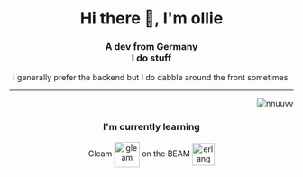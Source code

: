 <h1 align="center">Hi there 👋, I'm ollie</h1>
<h3 align="center">A dev from Germany <br/>
I do stuff</h3>
<p align="center">I generally prefer the backend but I do dabble around the front sometimes.</p>

---
<div align="center">
  <img align="right" src="https://github-readme-stats.vercel.app/api/top-langs?username=nnuuvv&show_icons=true&locale=en&layout=compact&theme=radical" alt="nnuuvv" />

  </br>
  <div align="center">
    <a><h3>I'm currently learning</h3></a>
    <a>Gleam</a>
    <a href="https://gleam.run/" target="_blank"> <img src="https://avatars.githubusercontent.com/u/36161205" alt="gleam" width="45" height="45" align="center"/></a>
    <a>on the BEAM</a>
    <a href="https://erlang.org/" target="_blank"> <img src="https://avatars.githubusercontent.com/u/153393" alt="erlang" width="40" height="40" align="center"/></a>
  </div>
</div>
